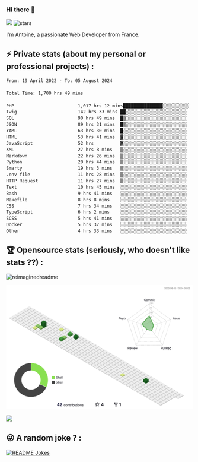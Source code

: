 ### Hi there 👋

![](https://komarev.com/ghpvc/?username=niotna)
<img src="https://img.shields.io/github/stars/niotna?label=Stars" alt="stars">

I'm Antoine, a passionate Web Developer from France.

## :zap: Private stats (about my personal or professional projects) : 

<!--START_SECTION:waka-->

```txt
From: 19 April 2022 - To: 05 August 2024

Total Time: 1,700 hrs 49 mins

PHP                        1,017 hrs 12 mins███████████████░░░░░░░░░░   59.81 %
Twig                       142 hrs 33 mins ██░░░░░░░░░░░░░░░░░░░░░░░   08.38 %
SQL                        90 hrs 49 mins  █▒░░░░░░░░░░░░░░░░░░░░░░░   05.34 %
JSON                       89 hrs 31 mins  █▒░░░░░░░░░░░░░░░░░░░░░░░   05.26 %
YAML                       63 hrs 30 mins  █░░░░░░░░░░░░░░░░░░░░░░░░   03.73 %
HTML                       53 hrs 41 mins  ▓░░░░░░░░░░░░░░░░░░░░░░░░   03.16 %
JavaScript                 52 hrs          ▓░░░░░░░░░░░░░░░░░░░░░░░░   03.06 %
XML                        27 hrs 8 mins   ▒░░░░░░░░░░░░░░░░░░░░░░░░   01.60 %
Markdown                   22 hrs 26 mins  ▒░░░░░░░░░░░░░░░░░░░░░░░░   01.32 %
Python                     20 hrs 44 mins  ▒░░░░░░░░░░░░░░░░░░░░░░░░   01.22 %
Smarty                     19 hrs 3 mins   ▒░░░░░░░░░░░░░░░░░░░░░░░░   01.12 %
.env file                  11 hrs 28 mins  ▒░░░░░░░░░░░░░░░░░░░░░░░░   00.67 %
HTTP Request               11 hrs 27 mins  ▒░░░░░░░░░░░░░░░░░░░░░░░░   00.67 %
Text                       10 hrs 45 mins  ░░░░░░░░░░░░░░░░░░░░░░░░░   00.63 %
Bash                       9 hrs 41 mins   ░░░░░░░░░░░░░░░░░░░░░░░░░   00.57 %
Makefile                   8 hrs 8 mins    ░░░░░░░░░░░░░░░░░░░░░░░░░   00.48 %
CSS                        7 hrs 34 mins   ░░░░░░░░░░░░░░░░░░░░░░░░░   00.45 %
TypeScript                 6 hrs 2 mins    ░░░░░░░░░░░░░░░░░░░░░░░░░   00.36 %
SCSS                       5 hrs 41 mins   ░░░░░░░░░░░░░░░░░░░░░░░░░   00.33 %
Docker                     5 hrs 37 mins   ░░░░░░░░░░░░░░░░░░░░░░░░░   00.33 %
Other                      4 hrs 33 mins   ░░░░░░░░░░░░░░░░░░░░░░░░░   00.27 %
```

<!--END_SECTION:waka-->

## :trophy: Opensource stats (seriously, who doesn't like stats ??) : 

<!---
[![Top Langs](https://github-readme-stats.vercel.app/api/top-langs/?username=niotna)](https://github.com/anuraghazra/github-readme-stats) 
-->
<img src="https://myreadme.vercel.app/api/embed/niotna?panels=userstatistics,toprepositories,toplanguages,commitgraph" alt="reimaginedreadme" />

![](./profile-3d-contrib/profile-green-animate.svg)

<img src="https://github-profile-trophy.vercel.app/?username=niotna&theme=juicyfresh&no-bg=true" />

## :stuck_out_tongue_winking_eye: A random joke ? : 

<a href="https://readme-jokes.vercel.app"><img align="center" src="https://readme-jokes.vercel.app/api" alt="README Jokes"></a>
